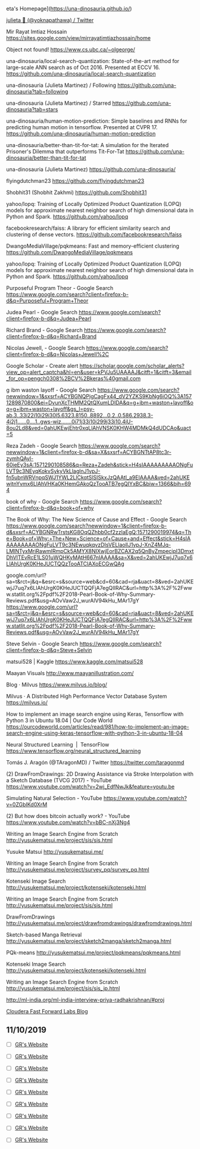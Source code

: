 eta's Homepage](https://una-dinosauria.github.io/)

[julieta 🦕 (@yoknapathawa) / Twitter](https://twitter.com/yoknapathawa)


Mir Rayat Imtiaz Hossain
https://sites.google.com/view/mirrayatimtiazhossain/home

Object not found!
https://www.cs.ubc.ca/~olgeorge/

una-dinosauria/local-search-quantization: State-of-the-art method for large-scale ANN search as of Oct 2016. Presented at ECCV 16.
https://github.com/una-dinosauria/local-search-quantization

una-dinosauria (Julieta Martinez) / Following
https://github.com/una-dinosauria?tab=following

una-dinosauria (Julieta Martinez) / Starred
https://github.com/una-dinosauria?tab=stars

una-dinosauria/human-motion-prediction: Simple baselines and RNNs for predicting human motion in tensorflow. Presented at CVPR 17.
https://github.com/una-dinosauria/human-motion-prediction

una-dinosauria/better-than-tit-for-tat: A simulation for the Iterated Prisoner's Dilemma that outperforms Tit-For-Tat
https://github.com/una-dinosauria/better-than-tit-for-tat

una-dinosauria (Julieta Martinez)
https://github.com/una-dinosauria/

flyingdutchman23
https://github.com/flyingdutchman23

Shobhit31 (Shobhit Zakhmi)
https://github.com/Shobhit31

yahoo/lopq: Training of Locally Optimized Product Quantization (LOPQ) models for approximate nearest neighbor search of high dimensional data in Python and Spark.
https://github.com/yahoo/lopq

facebookresearch/faiss: A library for efficient similarity search and clustering of dense vectors.
https://github.com/facebookresearch/faiss

DwangoMediaVillage/pqkmeans: Fast and memory-efficient clustering
https://github.com/DwangoMediaVillage/pqkmeans

yahoo/lopq: Training of Locally Optimized Product Quantization (LOPQ) models for approximate nearest neighbor search of high dimensional data in Python and Spark.
https://github.com/yahoo/lopq

Purposeful Program Theor - Google Search
https://www.google.com/search?client=firefox-b-d&q=Purposeful+Program+Theor

Judea Pearl - Google Search
https://www.google.com/search?client=firefox-b-d&q=Judea+Pearl

Richard Brand - Google Search
https://www.google.com/search?client=firefox-b-d&q=Richard+Brand

Nicolas Jewell, - Google Search
https://www.google.com/search?client=firefox-b-d&q=Nicolas+Jewell%2C

Google Scholar - Create alert
https://scholar.google.com/scholar_alerts?view_op=alert_captcha&hl=en&user=kPVJu5UAAAAJ&citft=1&citft=3&email_for_op=pengch0308%2BCV%2Bkeras%40gmail.com

g ibm waston layoff - Google Search
https://www.google.com/search?newwindow=1&sxsrf=ACYBGNQPjgCagFx44_dV2YZKS9KbNg6iOQ%3A1571289870800&ei=DvunXcTHMM2QtQXumLDIDA&q=g+ibm+waston+layoff&oq=g+ibm+waston+layoff&gs_l=psy-ab.3..33i22i10i29i30l5.6323.8150..8892...0.2..0.586.2938.3-4j2j1......0....1..gws-wiz.......0i71j33i10i299j33i10.4jU-8ou2Ld8&ved=0ahUKEwjEhtr0xqLlAhVNSK0KHW4MDMkQ4dUDCAo&uact=5

Reza Zadeh - Google Search
https://www.google.com/search?newwindow=1&client=firefox-b-d&sa=X&sxsrf=ACYBGNTtAP8tc3r-zymhQAyl-60ieEy3sA:1571290108586&q=Reza+Zadeh&stick=H4sIAAAAAAAAAONgFuLVT9c3NEyqKokvSykyVkLlaglnJ1vpJ-fn5ubnWRVnpqSWJ1YWL2LlCkqtSlSISkxJzQAAtl_a9EIAAAA&ved=2ahUKEwjtnYvmx6LlAhVHKa0KHemGAkoQzTooATB7egQIYxBC&biw=1366&bih=694

book of why - Google Search
https://www.google.com/search?client=firefox-b-d&q=book+of+why

The Book of Why: The New Science of Cause and Effect - Google Search
https://www.google.com/search?newwindow=1&client=firefox-b-d&sxsrf=ACYBGNRwTrstsKG8OqQZhbb0cf2zzlaEgQ:1571290019974&q=The+Book+of+Why:+The+New+Science+of+Cause+and+Effect&stick=H4sIAAAAAAAAAONgFuLVT9c3NEwuqkqvzDIsVELlaollJ1vpJ-XnZ4MJq-LMlNTyxMriRawmIRmpCk5AMYX8NIXwjEorBZCAX2q5QnByZmpecipI3DmxtDhVITEvRcE1LS01uWQHKyMAtH667nIAAAA&sa=X&ved=2ahUKEwjJ7uq7x6LlAhUrgK0KHeJUCTQQzTooATCIAXoECGwQAg

google.com/url?sa=t&rct=j&q=&esrc=s&source=web&cd=60&cad=rja&uact=8&ved=2ahUKEwjJ7uq7x6LlAhUrgK0KHeJUCTQQFjA7egQIIRAC&url=http%3A%2F%2Fwww.statlit.org%2Fpdf%2F2018-Pearl-Book-of-Why-Summary-Reviews.pdf&usg=AOvVaw2J_wurAlV94kHu_MAr17gY
https://www.google.com/url?sa=t&rct=j&q=&esrc=s&source=web&cd=60&cad=rja&uact=8&ved=2ahUKEwjJ7uq7x6LlAhUrgK0KHeJUCTQQFjA7egQIIRAC&url=http%3A%2F%2Fwww.statlit.org%2Fpdf%2F2018-Pearl-Book-of-Why-Summary-Reviews.pdf&usg=AOvVaw2J_wurAlV94kHu_MAr17gY

Steve Selvin - Google Search
https://www.google.com/search?client=firefox-b-d&q=Steve+Selvin

matsui528 | Kaggle
https://www.kaggle.com/matsui528

Maayan Visuals
http://www.maayanillustration.com/

Blog · Milvus
https://www.milvus.io/blog/

Milvus · A Distributed High Performance Vector Database System
https://milvus.io/

How to implement an image search engine using Keras, Tensorflow with Python 3 in Ubuntu 18.04 | Our Code World
https://ourcodeworld.com/articles/read/981/how-to-implement-an-image-search-engine-using-keras-tensorflow-with-python-3-in-ubuntu-18-04

Neural Structured Learning  |  TensorFlow
https://www.tensorflow.org/neural_structured_learning

Tomás J. Aragón (@TAragonMD) / Twitter
https://twitter.com/taragonmd

(2) DrawFromDrawings: 2D Drawing Assistance via Stroke Interpolation with a Sketch Database (TVCG 2017) - YouTube
https://www.youtube.com/watch?v=2wj_EdfNwJk&feature=youtu.be

Simulating Natural Selection - YouTube
https://www.youtube.com/watch?v=0ZGbIKd0XrM

(2) But how does bitcoin actually work? - YouTube
https://www.youtube.com/watch?v=bBC-nXj3Ng4

Writing an Image Search Engine from Scratch
http://yusukematsui.me/project/sis/sis.html

Yusuke Matsui
http://yusukematsui.me/

Writing an Image Search Engine from Scratch
http://yusukematsui.me/project/survey_pq/survey_pq.html

Kotenseki Image Search
http://yusukematsui.me/project/kotenseki/kotenseki.html

Writing an Image Search Engine from Scratch
http://yusukematsui.me/project/sis/sis.html

DrawFromDrawings
http://yusukematsui.me/project/drawfromdrawings/drawfromdrawings.html

Sketch-based Manga Retrieval
http://yusukematsui.me/project/sketch2manga/sketch2manga.html

PQk-means
http://yusukematsui.me/project/pqkmeans/pqkmeans.html

Kotenseki Image Search
http://yusukematsui.me/project/kotenseki/kotenseki.html

Writing an Image Search Engine from Scratch
http://yusukematsui.me/project/sis/sis_jp.html



http://ml-india.org/ml-india-interview-priya-radhakrishnan/#proj


[Cloudera Fast Forward Labs Blog](https://blog.fastforwardlabs.com/)


## 11/10/2019

- [ ] [GR's Website](https://data.princeton.edu/R/)

- [ ] [GR's Website](https://data.princeton.edu/wws509/r/robust)

- [ ] [GR's Website](https://data.princeton.edu/wws509/notes/)

- [ ] [GR's Website](https://data.princeton.edu/pop509)

- [ ] [GR's Website](https://data.princeton.edu/eco572)

- [ ] [GR's Website](https://data.princeton.edu/stata/)

- [ ] [GR's Website](https://data.princeton.edu/pop510)

- [ ] [GR's Website](https://data.princeton.edu/)

- [ ] [GR's Website](https://data.princeton.edu/wws509/datasets)
